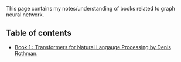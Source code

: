 This page contains my notes/understanding of books related to graph neural network.

## Table of contents

* [Book 1 : Transformers for Natural Langauge Processing by Denis Rothman.](./natural-language-understanding/README.md)
